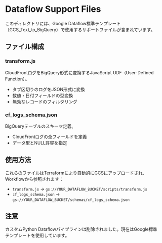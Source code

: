 # Dataflow Support Files

このディレクトリには、Google Dataflow標準テンプレート（GCS_Text_to_BigQuery）で使用するサポートファイルが含まれています。

## ファイル構成

### transform.js
CloudFrontログをBigQuery形式に変換するJavaScript UDF（User-Defined Function）。
- タブ区切りのログをJSON形式に変換
- 数値・日付フィールドの型変換
- 無効なレコードのフィルタリング

### cf_logs_schema.json
BigQueryテーブルのスキーマ定義。
- CloudFrontログの全フィールドを定義
- データ型とNULL許容を指定

## 使用方法

これらのファイルはTerraformにより自動的にGCSにアップロードされ、Workflowから参照されます：

- `transform.js` → `gs://YOUR_DATAFLOW_BUCKET/scripts/transform.js`
- `cf_logs_schema.json` → `gs://YOUR_DATAFLOW_BUCKET/schemas/cf_logs_schema.json`

## 注意

カスタムPython Dataflowパイプラインは削除されました。現在はGoogle標準テンプレートを使用しています。